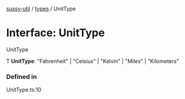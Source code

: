 [sussy-util](../README.md) / [types](./README.md) / UnitType

# Interface: UnitType

UnitType

Ƭ **UnitType**: "Fahrenheit" | "Celsius" | "Kelvin" | "Miles" | "Kilometers"

### Defined in

UnitType.ts:10
